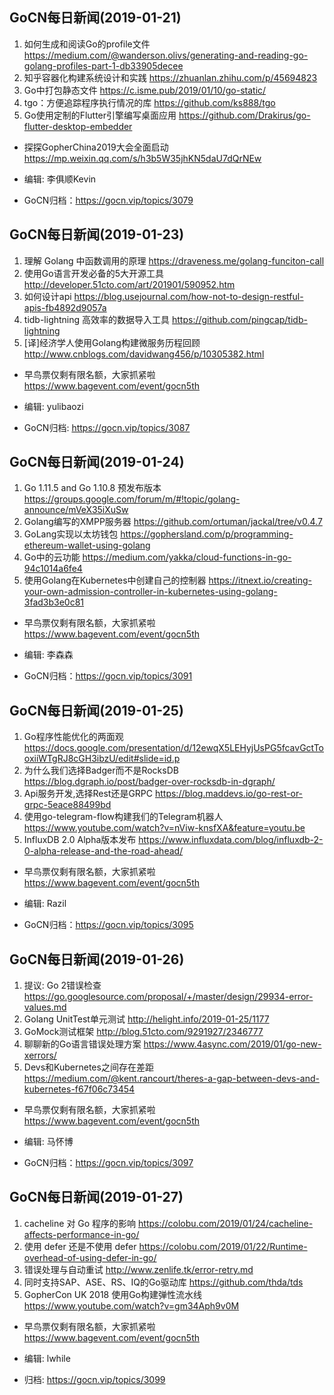 ## GoCN每日新闻(2019-01-21)

1. 如何生成和阅读Go的profile文件 https://medium.com/@wanderson.olivs/generating-and-reading-go-golang-profiles-part-1-db33905decee
2. 知乎容器化构建系统设计和实践 https://zhuanlan.zhihu.com/p/45694823
3. Go中打包静态文件 https://c.isme.pub/2019/01/10/go-static/
4. tgo：方便追踪程序执行情况的库 https://github.com/ks888/tgo
5. Go使用定制的Flutter引擎编写桌面应用 https://github.com/Drakirus/go-flutter-desktop-embedder

* 探探GopherChina2019大会全面启动 https://mp.weixin.qq.com/s/h3b5W35jhKN5daU7dQrNEw

* 编辑: 李俱顺Kevin
* GoCN归档：https://gocn.vip/topics/3079

## GoCN每日新闻(2019-01-23)

1. 理解 Golang 中函数调用的原理 https://draveness.me/golang-funciton-call
2. 使用Go语言开发必备的5大开源工具 http://developer.51cto.com/art/201901/590952.htm
3. 如何设计api https://blog.usejournal.com/how-not-to-design-restful-apis-fb4892d9057a
4. tidb-lightning 高效率的数据导入工具 https://github.com/pingcap/tidb-lightning
5. [译]经济学人使用Golang构建微服务历程回顾 http://www.cnblogs.com/davidwang456/p/10305382.html

* 早鸟票仅剩有限名额，大家抓紧啦 https://www.bagevent.com/event/gocn5th

* 编辑: yulibaozi
* GoCN归档: https://gocn.vip/topics/3087


## GoCN每日新闻(2019-01-24)

1.  Go 1.11.5 and Go 1.10.8 预发布版本 https://groups.google.com/forum/m/#!topic/golang-announce/mVeX35iXuSw
2. Golang编写的XMPP服务器 https://github.com/ortuman/jackal/tree/v0.4.7
3. GoLang实现以太坊钱包 https://gophersland.com/p/programming-ethereum-wallet-using-golang
4. Go中的云功能 https://medium.com/yakka/cloud-functions-in-go-94c1014a6fe4
5. 使用Golang在Kubernetes中创建自己的控制器 https://itnext.io/creating-your-own-admission-controller-in-kubernetes-using-golang-3fad3b3e0c81

* 早鸟票仅剩有限名额，大家抓紧啦 https://www.bagevent.com/event/gocn5th

* 编辑: 李森森
* GoCN归档：https://gocn.vip/topics/3091

## GoCN每日新闻(2019-01-25) 

1. Go程序性能优化的两面观 https://docs.google.com/presentation/d/12ewqX5LEHyjUsPG5fcavGctTooxiiWTgRJ8cGH3ibzU/edit#slide=id.p 
2. 为什么我们选择Badger而不是RocksDB https://blog.dgraph.io/post/badger-over-rocksdb-in-dgraph/ 
3. Api服务开发,选择Rest还是GRPC https://blog.maddevs.io/go-rest-or-grpc-5eace88499bd 
4. 使用go-telegram-flow构建我们的Telegram机器人 https://www.youtube.com/watch?v=nViw-knsfXA&feature=youtu.be 
5. InfluxDB 2.0 Alpha版本发布 https://www.influxdata.com/blog/influxdb-2-0-alpha-release-and-the-road-ahead/ 

* 早鸟票仅剩有限名额，大家抓紧啦 https://www.bagevent.com/event/gocn5th 

* 编辑: Razil 
* GoCN归档：https://gocn.vip/topics/3095

## GoCN每日新闻(2019-01-26)

1. 提议: Go 2错误检查 https://go.googlesource.com/proposal/+/master/design/29934-error-values.md
2. Golang UnitTest单元测试 http://helight.info/2019-01-25/1177
3. GoMock测试框架 http://blog.51cto.com/9291927/2346777
4. 聊聊新的Go语言错误处理方案 https://www.4async.com/2019/01/go-new-xerrors/
5. Devs和Kubernetes之间存在差距 https://medium.com/@kent.rancourt/theres-a-gap-between-devs-and-kubernetes-f67f06c73454

* 早鸟票仅剩有限名额，大家抓紧啦 https://www.bagevent.com/event/gocn5th 

* 编辑: 马怀博
* GoCN归档：https://gocn.vip/topics/3097

## GoCN每日新闻(2019-01-27)

1. cacheline 对 Go 程序的影响 https://colobu.com/2019/01/24/cacheline-affects-performance-in-go/
2. 使用 defer 还是不使用 defer https://colobu.com/2019/01/22/Runtime-overhead-of-using-defer-in-go/
3. 错误处理与自动重试 http://www.zenlife.tk/error-retry.md
4. 同时支持SAP、ASE、RS、IQ的Go驱动库 https://github.com/thda/tds
5. GopherCon UK 2018 使用Go构建弹性流水线 https://www.youtube.com/watch?v=gm34Aph9v0M

* 早鸟票仅剩有限名额，大家抓紧啦 https://www.bagevent.com/event/gocn5th

* 编辑: lwhile
* 归档: https://gocn.vip/topics/3099
